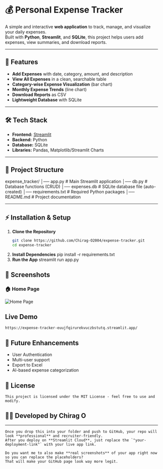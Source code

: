 # 💰 Personal Expense Tracker

A simple and interactive **web application** to track, manage, and visualize your daily expenses.  
Built with **Python**, **Streamlit**, and **SQLite**, this project helps users add expenses, view summaries, and download reports.

---

## 🚀 Features
- **Add Expenses** with date, category, amount, and description
- **View All Expenses** in a clean, searchable table
- **Category-wise Expense Visualization** (bar chart)
- **Monthly Expense Trends** (line chart)
- **Download Reports** as CSV
- **Lightweight Database** with SQLite

---

## 🛠️ Tech Stack
- **Frontend:** [Streamlit](https://streamlit.io/)
- **Backend:** Python
- **Database:** SQLite
- **Libraries:** Pandas, Matplotlib/Streamlit Charts

---

## 📂 Project Structure
expense_tracker/
│── app.py # Main Streamlit application
│── db.py # Database functions (CRUD)
│── expenses.db # SQLite database file (auto-created)
│── requirements.txt # Required Python packages
│── README.md # Project documentation

---

## ⚡ Installation & Setup

1. **Clone the Repository**
   ```bash
   git clone https://github.com/Chirag-O2004/expense-tracker.git
   cd expense-tracker
2. **Install Dependencies**
    pip install -r requirements.txt
3. **Run the App**
    streamlit run app.py

## 📸 Screenshots
 ### 🏠 Home Page
![Home Page](https://raw.githubusercontent.com/username/repo-name/main/screenshots/homepage.png)

## Live Demo
    https://expense-tracker-euujfqirurekvuczbstutq.streamlit.app/

## 📌 Future Enhancements
   - User Authentication
   - Multi-user support
   - Export to Excel
   - AI-based expense categorization

## 📜 License
    This project is licensed under the MIT License - feel free to use and modify.

## 👨‍💻 Developed by Chirag O
---

    Once you drop this into your folder and push to GitHub, your repo will look **professional** and recruiter-friendly.  
    After you deploy on **Streamlit Cloud**, just replace the `"your-deployment-link"` with your live app link.  

    Do you want me to also make **real screenshots** of your app right now so you can replace the placeholders?  
    That will make your GitHub page look way more legit.
